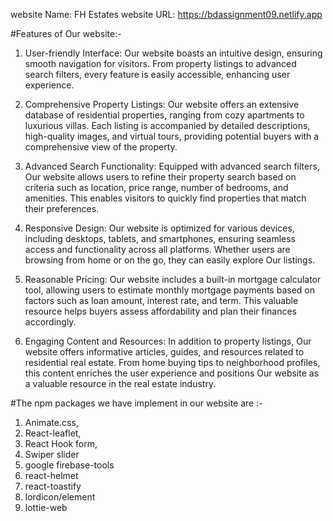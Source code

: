 website Name: FH Estates
website URL: https://bdassignment09.netlify.app

#Features of Our website:-

1. User-friendly Interface: Our website boasts an intuitive design, ensuring smooth navigation for visitors. From property listings to advanced search filters, every feature is easily accessible, enhancing user experience.

2. Comprehensive Property Listings: Our website offers an extensive database of residential properties, ranging from cozy apartments to luxurious villas. Each listing is accompanied by detailed descriptions, high-quality images, and virtual tours, providing potential buyers with a comprehensive view of the property.

3. Advanced Search Functionality: Equipped with advanced search filters, Our website allows users to refine their property search based on criteria such as location, price range, number of bedrooms, and amenities. This enables visitors to quickly find properties that match their preferences.

4. Responsive Design: Our website is optimized for various devices, including desktops, tablets, and smartphones, ensuring seamless access and functionality across all platforms. Whether users are browsing from home or on the go, they can easily explore Our listings.

5. Reasonable Pricing: Our website includes a built-in mortgage calculator tool, allowing users to estimate monthly mortgage payments based on factors such as loan amount, interest rate, and term. This valuable resource helps buyers assess affordability and plan their finances accordingly.

6. Engaging Content and Resources: In addition to property listings, Our website offers informative articles, guides, and resources related to residential real estate. From home buying tips to neighborhood profiles, this content enriches the user experience and positions Our website as a valuable resource in the real estate industry.

#The npm packages we have implement in our website are :-

1. Animate.css,
2. React-leaflet,
3. React Hook form,
4. Swiper slider
5. google firebase-tools
6. react-helmet
7. react-toastify
8. lordicon/element
9. lottie-web
